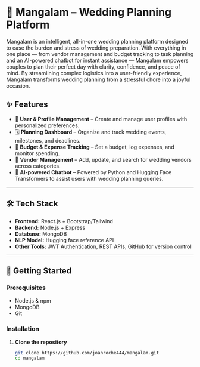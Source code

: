 # 💍 Mangalam – Wedding Planning Platform

Mangalam is an intelligent, all-in-one wedding planning platform designed to ease the burden and stress of wedding preparation. With everything in one place — from vendor management and budget tracking to task planning and an AI-powered chatbot for instant assistance — Mangalam empowers couples to plan their perfect day with clarity, confidence, and peace of mind. By streamlining complex logistics into a user-friendly experience, Mangalam transforms wedding planning from a stressful chore into a joyful occasion.
## ✨ Features

- 👤 **User & Profile Management** – Create and manage user profiles with personalized preferences.
- 🗓️ **Planning Dashboard** – Organize and track wedding events, milestones, and deadlines.
- 💸 **Budget & Expense Tracking** – Set a budget, log expenses, and monitor spending.
- 🧾 **Vendor Management** – Add, update, and search for wedding vendors across categories.
- 🤖 **AI-powered Chatbot** – Powered by Python and Hugging Face Transformers to assist users with wedding planning queries.

---

## 🛠️ Tech Stack

- **Frontend:** React.js + Bootstrap/Tailwind
- **Backend:** Node.js + Express
- **Database:** MongoDB
- **NLP Model:** Hugging face reference API
- **Other Tools:** JWT Authentication, REST APIs, GitHub for version control

---

## 🚀 Getting Started

### Prerequisites

- Node.js & npm
- MongoDB
- Git

### Installation

1. **Clone the repository**
   ```bash
   git clone https://github.com/joanroche444/mangalam.git
   cd mangalam
   ```
